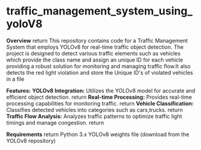 # traffic_management_system_using_yoloV8
**Overview**  return
This repository contains code for a Traffic Management System that employs YOLOv8 for real-time traffic object detection. The project is designed to detect various traffic elements such as vehicles which provide the class name and assign an unique ID for each vehicle providing a robust solution for monitoring and managing traffic flow.It also detects the red light violation and store the Unique ID's of violated vehicles in a file 

**Features:**
**YOLOv8 Integration:** Utilizes the YOLOv8 model for accurate and efficient object detection.  return
**Real-time Processing:** Provides real-time processing capabilities for monitoring traffic.   return
**Vehicle Classification:** Classifies detected vehicles into categories such as cars,trucks.  return
**Traffic Flow Analysis:** Analyzes traffic patterns to optimize traffic light timings and manage congestion.  return

**Requirements**   return
Python 3.x
YOLOv8 weights file (download from the YOLOv8 repository)

